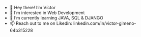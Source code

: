 - 👋 Hey there! I’m Víctor
- 👀 I’m interested in Web Development
- 🌱 I’m currently learning JAVA, SQL & DJANGO
- 📫 Reach out to me on Likedin: linkedin.com/in/victor-gimeno-64b315228
